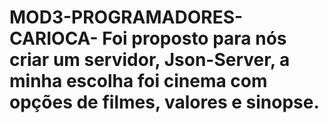 # MOD3-PROGRAMADORES-CARIOCA- Foi proposto para nós criar um servidor, Json-Server, a minha escolha foi cinema com opções de filmes, valores e sinopse.
